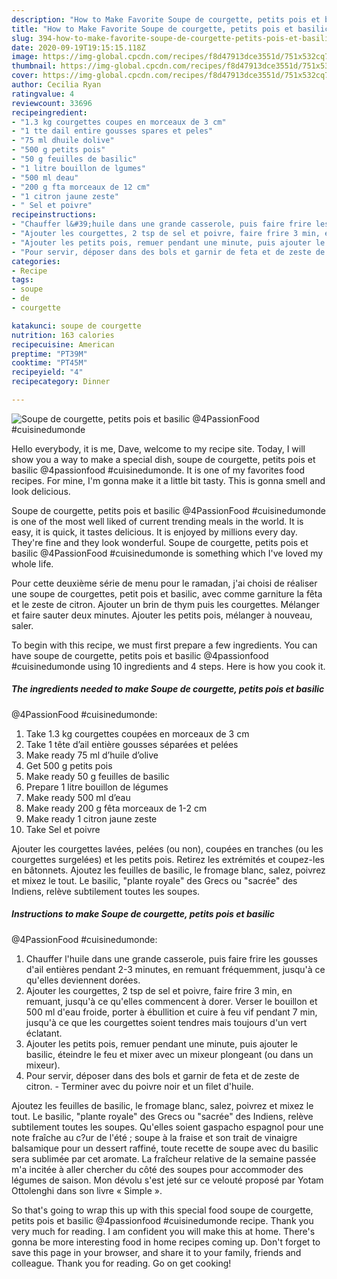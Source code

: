 ```yaml
---
description: "How to Make Favorite Soupe de courgette, petits pois et basilic  @4PassionFood #cuisinedumonde"
title: "How to Make Favorite Soupe de courgette, petits pois et basilic  @4PassionFood #cuisinedumonde"
slug: 394-how-to-make-favorite-soupe-de-courgette-petits-pois-et-basilic-4passionfood-cuisinedumonde
date: 2020-09-19T19:15:15.118Z
image: https://img-global.cpcdn.com/recipes/f8d47913dce3551d/751x532cq70/soupe-de-courgette-petits-pois-et-basilic-4passionfood-cuisinedumonde-photo-principale-de-la-recette.jpg
thumbnail: https://img-global.cpcdn.com/recipes/f8d47913dce3551d/751x532cq70/soupe-de-courgette-petits-pois-et-basilic-4passionfood-cuisinedumonde-photo-principale-de-la-recette.jpg
cover: https://img-global.cpcdn.com/recipes/f8d47913dce3551d/751x532cq70/soupe-de-courgette-petits-pois-et-basilic-4passionfood-cuisinedumonde-photo-principale-de-la-recette.jpg
author: Cecilia Ryan
ratingvalue: 4
reviewcount: 33696
recipeingredient:
- "1.3 kg courgettes coupes en morceaux de 3 cm"
- "1 tte dail entire gousses spares et peles"
- "75 ml dhuile dolive"
- "500 g petits pois"
- "50 g feuilles de basilic"
- "1 litre bouillon de lgumes"
- "500 ml deau"
- "200 g fta morceaux de 12 cm"
- "1 citron jaune zeste"
- " Sel et poivre"
recipeinstructions:
- "Chauffer l&#39;huile dans une grande casserole, puis faire frire les gousses d&#39;ail entières pendant 2-3 minutes, en remuant fréquemment, jusqu&#39;à ce qu&#39;elles deviennent dorées."
- "Ajouter les courgettes, 2 tsp de sel et poivre, faire frire 3 min, en remuant, jusqu&#39;à ce qu&#39;elles commencent à dorer. Verser le bouillon et 500 ml d&#39;eau froide, porter à ébullition et cuire à feu vif pendant 7 min, jusqu&#39;à ce que les courgettes soient tendres mais toujours d&#39;un vert éclatant."
- "Ajouter les petits pois, remuer pendant une minute, puis ajouter le basilic, éteindre le feu et mixer avec un mixeur plongeant (ou dans un mixeur)."
- "Pour servir, déposer dans des bols et garnir de feta et de zeste de citron.  Terminer avec du poivre noir et un filet d&#39;huile."
categories:
- Recipe
tags:
- soupe
- de
- courgette

katakunci: soupe de courgette 
nutrition: 163 calories
recipecuisine: American
preptime: "PT39M"
cooktime: "PT45M"
recipeyield: "4"
recipecategory: Dinner

---
```



![Soupe de courgette, petits pois et basilic 
@4PassionFood #cuisinedumonde](https://img-global.cpcdn.com/recipes/f8d47913dce3551d/751x532cq70/soupe-de-courgette-petits-pois-et-basilic-4passionfood-cuisinedumonde-photo-principale-de-la-recette.jpg)

Hello everybody, it is me, Dave, welcome to my recipe site. Today, I will show you a way to make a special dish, soupe de courgette, petits pois et basilic 
@4passionfood #cuisinedumonde. It is one of my favorites food recipes. For mine, I'm gonna make it a little bit tasty. This is gonna smell and look delicious.

Soupe de courgette, petits pois et basilic 
@4PassionFood #cuisinedumonde is one of the most well liked of current trending meals in the world. It is easy, it is quick, it tastes delicious. It is enjoyed by millions every day. They're fine and they look wonderful. Soupe de courgette, petits pois et basilic 
@4PassionFood #cuisinedumonde is something which I've loved my whole life.

Pour cette deuxième série de menu pour le ramadan, j&#39;ai choisi de réaliser une soupe de courgettes, petit pois et basilic, avec comme garniture la fêta et le zeste de citron. Ajouter un brin de thym puis les courgettes. Mélanger et faire sauter deux minutes. Ajouter les petits pois, mélanger à nouveau, saler.


To begin with this recipe, we must first prepare a few ingredients. You can have soupe de courgette, petits pois et basilic 
@4passionfood #cuisinedumonde using 10 ingredients and 4 steps. Here is how you cook it.

<!--inarticleads1-->

##### The ingredients needed to make Soupe de courgette, petits pois et basilic 
@4PassionFood #cuisinedumonde:

1. Take 1.3 kg courgettes coupées en morceaux de 3 cm
1. Take 1 tête d’ail entière gousses séparées et pelées
1. Make ready 75 ml d’huile d’olive
1. Get 500 g petits pois
1. Make ready 50 g feuilles de basilic
1. Prepare 1 litre bouillon de légumes
1. Make ready 500 ml d’eau
1. Make ready 200 g fêta morceaux de 1-2 cm
1. Make ready 1 citron jaune zeste
1. Take  Sel et poivre


Ajouter les courgettes lavées, pelées (ou non), coupées en tranches (ou les courgettes surgelées) et les petits pois. Retirez les extrémités et coupez-les en bâtonnets. Ajoutez les feuilles de basilic, le fromage blanc, salez, poivrez et mixez le tout. Le basilic, &#34;plante royale&#34; des Grecs ou &#34;sacrée&#34; des Indiens, relève subtilement toutes les soupes. 

<!--inarticleads2-->

##### Instructions to make Soupe de courgette, petits pois et basilic 
@4PassionFood #cuisinedumonde:

1. Chauffer l&#39;huile dans une grande casserole, puis faire frire les gousses d&#39;ail entières pendant 2-3 minutes, en remuant fréquemment, jusqu&#39;à ce qu&#39;elles deviennent dorées.
1. Ajouter les courgettes, 2 tsp de sel et poivre, faire frire 3 min, en remuant, jusqu&#39;à ce qu&#39;elles commencent à dorer. Verser le bouillon et 500 ml d&#39;eau froide, porter à ébullition et cuire à feu vif pendant 7 min, jusqu&#39;à ce que les courgettes soient tendres mais toujours d&#39;un vert éclatant.
1. Ajouter les petits pois, remuer pendant une minute, puis ajouter le basilic, éteindre le feu et mixer avec un mixeur plongeant (ou dans un mixeur).
1. Pour servir, déposer dans des bols et garnir de feta et de zeste de citron.  - Terminer avec du poivre noir et un filet d&#39;huile.


Ajoutez les feuilles de basilic, le fromage blanc, salez, poivrez et mixez le tout. Le basilic, &#34;plante royale&#34; des Grecs ou &#34;sacrée&#34; des Indiens, relève subtilement toutes les soupes. Qu&#39;elles soient gaspacho espagnol pour une note fraîche au c?ur de l&#39;été ; soupe à la fraise et son trait de vinaigre balsamique pour un dessert raffiné, toute recette de soupe avec du basilic sera sublimée par cet aromate. La fraîcheur relative de la semaine passée m&#39;a incitée à aller chercher du côté des soupes pour accommoder des légumes de saison. Mon dévolu s&#39;est jeté sur ce velouté proposé par Yotam Ottolenghi dans son livre « Simple ». 

So that's going to wrap this up with this special food soupe de courgette, petits pois et basilic 
@4passionfood #cuisinedumonde recipe. Thank you very much for reading. I am confident you will make this at home. There's gonna be more interesting food in home recipes coming up. Don't forget to save this page in your browser, and share it to your family, friends and colleague. Thank you for reading. Go on get cooking!
